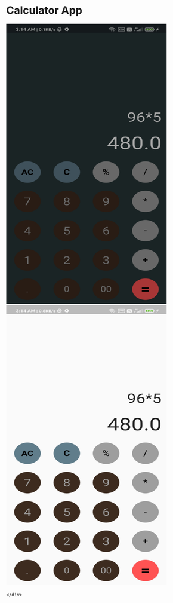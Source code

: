# Calculator App
 


<div class="image123" style="display: inline-block;">
    <div class="imgContainer" >
        <img src="https://github.com/ROHITH-Singh/Calculator-App/blob/main/Calci_dark.jpg" height="750" width="430"/>      
    </div>
    <div class="imgContainer">
        <img class="middle-img" src="https://github.com/ROHITH-Singh/Calculator-App/blob/main/Calci_light.jpg" height="750" width="430"/>
       
    </div>

